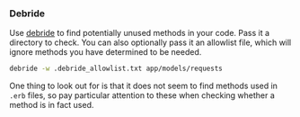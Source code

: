 ### Debride
Use [debride](https://github.com/seattlerb/debride) to find potentially unused methods in your code. Pass it a directory to check. You can also optionally pass it an allowlist file, which will ignore methods you have determined to be needed.

```zsh
debride -w .debride_allowlist.txt app/models/requests
```

One thing to look out for is that it does not seem to find methods used in `.erb` files, so pay particular attention to these when checking whether a method is in fact used.
